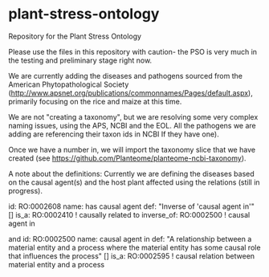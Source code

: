 # plant-stress-ontology
Repository for the Plant Stress Ontology



Please use the files in this repository with caution- the PSO is very much in the testing and preliminary stage right now. 

We are currently adding the diseases and pathogens sourced from the American Phytopathological Society (http://www.apsnet.org/publications/commonnames/Pages/default.aspx), primarily focusing on the rice and maize at this time.

We are not "creating a taxonomy", but we are resolving some very complex naming issues, using the APS, NCBI and the EOL. All the pathogens we are adding are referencing their taxon ids in NCBI If they have one).

Once we have a number in, we will import the taxonomy slice that we have created (see https://github.com/Planteome/planteome-ncbi-taxonomy).

A note about the definitions: Currently we are defining the diseases based on the causal agent(s) and the host plant affected using the relations (still in progress).


id: RO:0002608
name: has causal agent
def: "Inverse of 'causal agent in'" []
is_a: RO:0002410 ! causally related to
inverse_of: RO:0002500 ! causal agent in

and
id: RO:0002500
name: causal agent in
def: "A relationship between a material entity and a process where the material entity has some causal role that influences the process" []
is_a: RO:0002595 ! causal relation between material entity and a process

